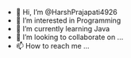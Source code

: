 - 👋 Hi, I’m @HarshPrajapati4926
- 👀 I’m interested in Programming
- 🌱 I’m currently learning Java
- 💞️ I’m looking to collaborate on ...
- 📫 How to reach me ...

<!---
HarshPrajapati4926/HarshPrajapati4926 is a ✨ special ✨ repository because its `README.md` (this file) appears on your GitHub profile.
You can click the Preview link to take a look at your changes.
--->
